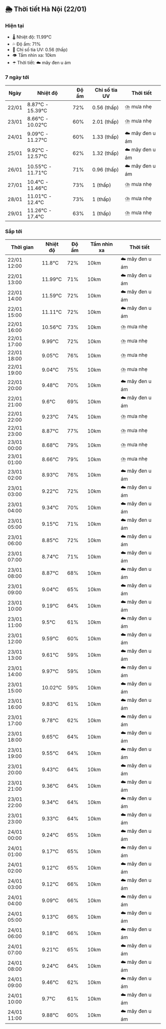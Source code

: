 ## 🌦️ Thời tiết Hà Nội (22/01)

### Hiện tại

- 🌡️ Nhiệt độ: 11.99℃
- 💦 Độ ẩm: 71%
- 🌟 Chỉ số tia UV: 0.56 (thấp)
- 👁️ Tầm nhìn xa: 10km
- ☂️ Thời tiết: ☁️ mây đen u ám

### 7 ngày tới

| Ngày | Nhiệt độ | Độ ẩm | Chỉ số tia UV | Thời tiết |
| --- | --- | --- | --- | --- |
| 22/01 | 8.87℃ - 15.39℃ | 72% | 0.56 (thấp) | ⛈️ mưa nhẹ |
| 23/01 | 8.66℃ - 10.02℃ | 60% | 2.01 (thấp) | ⛈️ mưa nhẹ |
| 24/01 | 9.09℃ - 11.27℃ | 60% | 1.33 (thấp) | ☁️ mây đen u ám |
| 25/01 | 9.92℃ - 12.57℃ | 62% | 1.32 (thấp) | ☁️ mây đen u ám |
| 26/01 | 10.55℃ - 11.71℃ | 71% | 0.96 (thấp) | ☁️ mây đen u ám |
| 27/01 | 10.4℃ - 11.46℃ | 73% | 1 (thấp) | ⛈️ mưa nhẹ |
| 28/01 | 11.01℃ - 12.4℃ | 73% | 1 (thấp) | ⛈️ mưa nhẹ |
| 29/01 | 11.26℃ - 17.4℃ | 63% | 1 (thấp) | ⛈️ mưa nhẹ |

### Sắp tới

| Thời gian | Nhiệt độ | Độ ẩm | Tầm nhìn xa | Thời tiết |
| --- | --- | --- | --- | --- |
| 22/01 12:00 | 11.8℃ | 72% | 10km | ☁️ mây đen u ám |
| 22/01 13:00 | 11.99℃ | 71% | 10km | ☁️ mây đen u ám |
| 22/01 14:00 | 11.59℃ | 72% | 10km | ☁️ mây đen u ám |
| 22/01 15:00 | 11.11℃ | 72% | 10km | ☁️ mây đen u ám |
| 22/01 16:00 | 10.56℃ | 73% | 10km | ⛈️ mưa nhẹ |
| 22/01 17:00 | 9.99℃ | 72% | 10km | ⛈️ mưa nhẹ |
| 22/01 18:00 | 9.05℃ | 76% | 10km | ⛈️ mưa nhẹ |
| 22/01 19:00 | 9.04℃ | 75% | 10km | ⛈️ mưa nhẹ |
| 22/01 20:00 | 9.48℃ | 70% | 10km | ☁️ mây đen u ám |
| 22/01 21:00 | 9.6℃ | 69% | 10km | ☁️ mây đen u ám |
| 22/01 22:00 | 9.23℃ | 74% | 10km | ⛈️ mưa nhẹ |
| 22/01 23:00 | 8.87℃ | 77% | 10km | ⛈️ mưa nhẹ |
| 23/01 00:00 | 8.68℃ | 79% | 10km | ⛈️ mưa nhẹ |
| 23/01 01:00 | 8.66℃ | 79% | 10km | ⛈️ mưa nhẹ |
| 23/01 02:00 | 8.93℃ | 76% | 10km | ☁️ mây đen u ám |
| 23/01 03:00 | 9.22℃ | 72% | 10km | ☁️ mây đen u ám |
| 23/01 04:00 | 9.34℃ | 70% | 10km | ☁️ mây đen u ám |
| 23/01 05:00 | 9.15℃ | 71% | 10km | ☁️ mây đen u ám |
| 23/01 06:00 | 8.85℃ | 72% | 10km | ☁️ mây đen u ám |
| 23/01 07:00 | 8.74℃ | 71% | 10km | ☁️ mây đen u ám |
| 23/01 08:00 | 8.87℃ | 68% | 10km | ☁️ mây đen u ám |
| 23/01 09:00 | 9.04℃ | 65% | 10km | ☁️ mây đen u ám |
| 23/01 10:00 | 9.19℃ | 64% | 10km | ☁️ mây đen u ám |
| 23/01 11:00 | 9.5℃ | 61% | 10km | ☁️ mây đen u ám |
| 23/01 12:00 | 9.59℃ | 60% | 10km | ☁️ mây đen u ám |
| 23/01 13:00 | 9.61℃ | 59% | 10km | ☁️ mây đen u ám |
| 23/01 14:00 | 9.97℃ | 59% | 10km | ☁️ mây đen u ám |
| 23/01 15:00 | 10.02℃ | 59% | 10km | ☁️ mây đen u ám |
| 23/01 16:00 | 9.83℃ | 61% | 10km | ☁️ mây đen u ám |
| 23/01 17:00 | 9.78℃ | 62% | 10km | ☁️ mây đen u ám |
| 23/01 18:00 | 9.65℃ | 64% | 10km | ☁️ mây đen u ám |
| 23/01 19:00 | 9.55℃ | 64% | 10km | ☁️ mây đen u ám |
| 23/01 20:00 | 9.43℃ | 64% | 10km | ☁️ mây đen u ám |
| 23/01 21:00 | 9.36℃ | 64% | 10km | ☁️ mây đen u ám |
| 23/01 22:00 | 9.34℃ | 64% | 10km | ☁️ mây đen u ám |
| 23/01 23:00 | 9.33℃ | 64% | 10km | ☁️ mây đen u ám |
| 24/01 00:00 | 9.24℃ | 65% | 10km | ☁️ mây đen u ám |
| 24/01 01:00 | 9.17℃ | 65% | 10km | ☁️ mây đen u ám |
| 24/01 02:00 | 9.12℃ | 65% | 10km | ☁️ mây đen u ám |
| 24/01 03:00 | 9.12℃ | 66% | 10km | ☁️ mây đen u ám |
| 24/01 04:00 | 9.09℃ | 66% | 10km | ☁️ mây đen u ám |
| 24/01 05:00 | 9.13℃ | 66% | 10km | ☁️ mây đen u ám |
| 24/01 06:00 | 9.18℃ | 66% | 10km | ☁️ mây đen u ám |
| 24/01 07:00 | 9.21℃ | 65% | 10km | ☁️ mây đen u ám |
| 24/01 08:00 | 9.24℃ | 64% | 10km | ☁️ mây đen u ám |
| 24/01 09:00 | 9.46℃ | 62% | 10km | ☁️ mây đen u ám |
| 24/01 10:00 | 9.7℃ | 61% | 10km | ☁️ mây đen u ám |
| 24/01 11:00 | 9.88℃ | 60% | 10km | ☁️ mây đen u ám |
